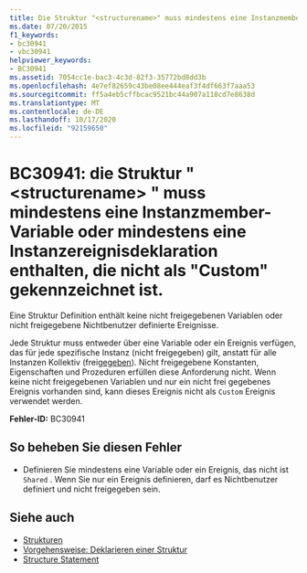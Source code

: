 ```yaml
---
title: Die Struktur "<structurename>" muss mindestens eine Instanzmembervariable oder Instanzereignisdeklaration enthalten, die nicht als "Custom" markiert ist.
ms.date: 07/20/2015
f1_keywords:
- bc30941
- vbc30941
helpviewer_keywords:
- BC30941
ms.assetid: 7054cc1e-bac3-4c3d-82f3-35772bd8dd3b
ms.openlocfilehash: 4e7ef82659c43be08ee444eaf3f4df663f7aaa53
ms.sourcegitcommit: ff5a4eb5cffbcac9521bc44a907a118cd7e8638d
ms.translationtype: MT
ms.contentlocale: de-DE
ms.lasthandoff: 10/17/2020
ms.locfileid: "92159650"
---
```

# <a name="bc30941-structure-structurename-must-contain-at-least-one-instance-member-variable-or-at-least-one-instance-event-declaration-not-marked-custom"></a>BC30941: die Struktur " \<structurename> " muss mindestens eine Instanzmember-Variable oder mindestens eine Instanzereignisdeklaration enthalten, die nicht als "Custom" gekennzeichnet ist.

Eine Struktur Definition enthält keine nicht freigegebenen Variablen oder nicht freigegebene Nichtbenutzer definierte Ereignisse.

 Jede Struktur muss entweder über eine Variable oder ein Ereignis verfügen, das für jede spezifische Instanz (nicht freigegeben) gilt, anstatt für alle Instanzen Kollektiv (frei[gegeben](../modifiers/shared.md)). Nicht freigegebene Konstanten, Eigenschaften und Prozeduren erfüllen diese Anforderung nicht. Wenn keine nicht freigegebenen Variablen und nur ein nicht frei gegebenes Ereignis vorhanden sind, kann dieses Ereignis nicht als `Custom` Ereignis verwendet werden.

 **Fehler-ID:** BC30941

## <a name="to-correct-this-error"></a>So beheben Sie diesen Fehler

- Definieren Sie mindestens eine Variable oder ein Ereignis, das nicht ist `Shared` . Wenn Sie nur ein Ereignis definieren, darf es Nichtbenutzer definiert und nicht freigegeben sein.

## <a name="see-also"></a>Siehe auch

- [Strukturen](../../programming-guide/language-features/data-types/structures.md)
- [Vorgehensweise: Deklarieren einer Struktur](../../programming-guide/language-features/data-types/how-to-declare-a-structure.md)
- [Structure Statement](../statements/structure-statement.md)
